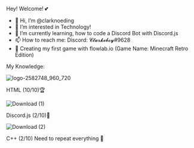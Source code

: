 Hey! Welcome! 💕
- 👋 Hi, I’m @clarknoeding
- 👀 I’m interested in Technology!
- 🌱 I’m currently learning, how to code a Discord Bot with Discord.js
- 📫 How to reach me: Discord: 𝓒𝓵𝓪𝓻𝓴𝓮𝓫𝓸𝔂#9628 
- 💖 Creating my first game with flowlab.io (Game Name: Minecraft Retro Edition)

My Knowledge:

![logo-2582748_960_720](https://user-images.githubusercontent.com/82918480/116987140-fcd52680-acce-11eb-89fe-5f65494f5071.png)

HTML (10/10)🏆

![Download (1)](https://user-images.githubusercontent.com/82918480/116987232-15ddd780-accf-11eb-9c40-698e634cdd3a.png)

Discord.js (2/10)🥉

![Download (2)](https://user-images.githubusercontent.com/82918480/116987375-4756a300-accf-11eb-9b6b-3addfe2d498e.png)

C++ (2/10) Need to repeat everything 🤞

